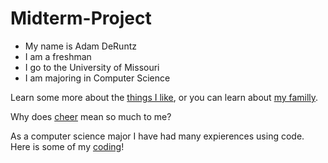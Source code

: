 # Midterm-Project
- My name is Adam DeRuntz
- I am a freshman 
- I go to the University of Missouri
- I am majoring in Computer Science 

Learn some more about the [things I like](doc/Things-I-Like.md), or you can learn about [my familly](doc/My-Family.md).

Why does [cheer](doc/Cheer.md) mean so much to me?

As a computer science major I have had many expierences using code. 
Here is some of my [coding](doc/Code.md)!
